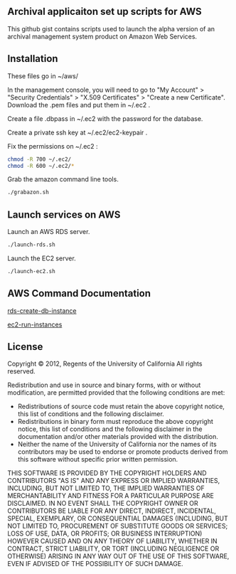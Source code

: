 ## Archival applicaiton set up scripts for AWS

This github gist contains scripts used to launch the alpha version
of an archival management system product on Amazon Web Services.


Installation
------------
These files go in ~/aws/

In the management console, you will need to go to "My Account" >
"Security Credentials" > "X.509 Certificates" > "Create a new
Certificate".  Download the .pem files and put them in ~/.ec2 .

Create a file .dbpass in ~/.ec2 with the password for the database.

Create a private ssh key at ~/.ec2/ec2-keypair .

Fix the permissions on ~/.ec2 :

```sh
chmod -R 700 ~/.ec2/
chmod -R 600 ~/.ec2/*
```

Grab the amazon command line tools.

```sh
./grabazon.sh
```

Launch services on AWS
----------------------

Launch an AWS RDS server.

```sh
./launch-rds.sh
```

Launch the EC2 server.

```sh
./launch-ec2.sh
```

AWS Command Documentation
------------------

[rds-create-db-instance](http://docs.amazonwebservices.com/AmazonRDS/latest/CommandLineReference/CLIReference-cmd-CreateDBInstance.html)

[ec2-run-instances](http://docs.amazonwebservices.com/AWSEC2/latest/CommandLineReference/ApiReference-cmd-RunInstances.html)

License
-------

Copyright © 2012, Regents of the University of California
All rights reserved.

Redistribution and use in source and binary forms, with or without 
modification, are permitted provided that the following conditions are met:

- Redistributions of source code must retain the above copyright notice, 
  this list of conditions and the following disclaimer.
- Redistributions in binary form must reproduce the above copyright notice, 
  this list of conditions and the following disclaimer in the documentation 
  and/or other materials provided with the distribution.
- Neither the name of the University of California nor the names of its
  contributors may be used to endorse or promote products derived from this 
  software without specific prior written permission.

THIS SOFTWARE IS PROVIDED BY THE COPYRIGHT HOLDERS AND CONTRIBUTORS "AS IS" 
AND ANY EXPRESS OR IMPLIED WARRANTIES, INCLUDING, BUT NOT LIMITED TO, THE 
IMPLIED WARRANTIES OF MERCHANTABILITY AND FITNESS FOR A PARTICULAR PURPOSE 
ARE DISCLAIMED. IN NO EVENT SHALL THE COPYRIGHT OWNER OR CONTRIBUTORS BE 
LIABLE FOR ANY DIRECT, INDIRECT, INCIDENTAL, SPECIAL, EXEMPLARY, OR 
CONSEQUENTIAL DAMAGES (INCLUDING, BUT NOT LIMITED TO, PROCUREMENT OF 
SUBSTITUTE GOODS OR SERVICES; LOSS OF USE, DATA, OR PROFITS; OR BUSINESS 
INTERRUPTION) HOWEVER CAUSED AND ON ANY THEORY OF LIABILITY, WHETHER IN 
CONTRACT, STRICT LIABILITY, OR TORT (INCLUDING NEGLIGENCE OR OTHERWISE) 
ARISING IN ANY WAY OUT OF THE USE OF THIS SOFTWARE, EVEN IF ADVISED OF THE 
POSSIBILITY OF SUCH DAMAGE.
